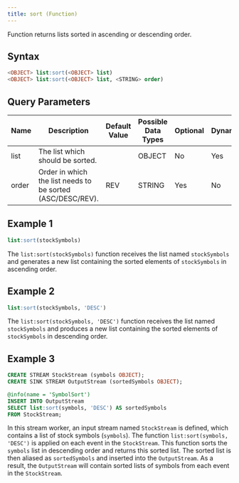 ```yaml
---
title: sort (Function)
---
```


Function returns lists sorted in ascending or descending order.

## Syntax

```sql
<OBJECT> list:sort(<OBJECT> list)
<OBJECT> list:sort(<OBJECT> list, <STRING> order)
```

## Query Parameters

| Name  | Description | Default Value | Possible Data Types | Optional | Dynamic |
|-------|-------------|---------------|---------------------|----------|---------|
| list  | The list which should be sorted.     |               | OBJECT   | No  | Yes  |
| order | Order in which the list needs to be sorted (ASC/DESC/REV). | REV  | STRING | Yes   | No    |

## Example 1

```sql
list:sort(stockSymbols)
```

The `list:sort(stockSymbols)` function receives the list named `stockSymbols` and generates a new list containing the sorted elements of `stockSymbols` in ascending order.

## Example 2

```sql
list:sort(stockSymbols, 'DESC')
```

The `list:sort(stockSymbols, 'DESC')` function receives the list named `stockSymbols` and produces a new list containing the sorted elements of `stockSymbols` in descending order.

## Example 3

```sql
CREATE STREAM StockStream (symbols OBJECT);
CREATE SINK STREAM OutputStream (sortedSymbols OBJECT);

@info(name = 'SymbolSort')
INSERT INTO OutputStream
SELECT list:sort(symbols, 'DESC') AS sortedSymbols
FROM StockStream;
```

In this stream worker, an input stream named `StockStream` is defined, which contains a list of stock symbols (`symbols`). The function `list:sort(symbols, 'DESC')` is applied on each event in the `StockStream`. This function sorts the `symbols` list in descending order and returns this sorted list. The sorted list is then aliased as `sortedSymbols` and inserted into the `OutputStream`. As a result, the `OutputStream` will contain sorted lists of symbols from each event in the `StockStream`.
